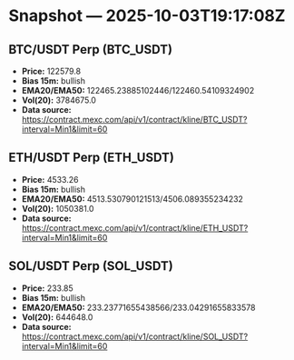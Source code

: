 # Snapshot — 2025-10-03T19:17:08Z

## BTC/USDT Perp (BTC_USDT)
- **Price:** 122579.8
- **Bias 15m:** bullish
- **EMA20/EMA50:** 122465.23885102446/122460.54109324902
- **Vol(20):** 3784675.0
- **Data source:** https://contract.mexc.com/api/v1/contract/kline/BTC_USDT?interval=Min1&limit=60

## ETH/USDT Perp (ETH_USDT)
- **Price:** 4533.26
- **Bias 15m:** bullish
- **EMA20/EMA50:** 4513.530790121513/4506.089355234232
- **Vol(20):** 1050381.0
- **Data source:** https://contract.mexc.com/api/v1/contract/kline/ETH_USDT?interval=Min1&limit=60

## SOL/USDT Perp (SOL_USDT)
- **Price:** 233.85
- **Bias 15m:** bullish
- **EMA20/EMA50:** 233.23771655438566/233.04291655833578
- **Vol(20):** 644648.0
- **Data source:** https://contract.mexc.com/api/v1/contract/kline/SOL_USDT?interval=Min1&limit=60
